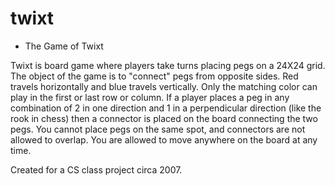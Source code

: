 twixt
=====

* The Game of Twixt

Twixt is board game where players take turns placing pegs on a 24X24 grid. The object of the game is 
to "connect" pegs from opposite sides. Red travels horizontally and blue travels vertically. Only 
the matching color can play in the first or last row or column. If a player places a peg in any 
combination of 2 in one direction and 1 in a perpendicular direction (like the rook in chess) then 
a connector is placed on the board connecting the two pegs. You cannot place pegs on the same spot, 
and connectors are not allowed to overlap. You are allowed to move anywhere on the board at any time.

Created for a CS class project circa 2007.


